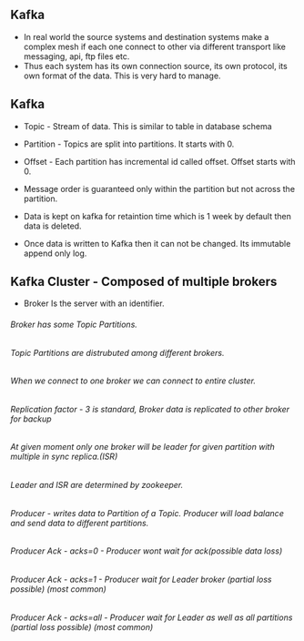 ## Kafka
- In real world the source systems and destination systems make a complex mesh if each one connect to other via different transport like messaging, api, ftp files etc.
- Thus each system has its own connection source, its own protocol, its own format of the data. This is very hard to manage.

## Kafka
- Topic - Stream of data. This is similar to table in database schema
- Partition - Topics are split into partitions. It starts with 0.
- Offset - Each partition has incremental id called offset. Offset starts with 0.

- Message order is guaranteed only within the partition but not across the partition.
- Data is kept on kafka for retaintion time which is 1 week by default then data is deleted.
- Once data is written to Kafka then it can not be changed. Its immutable append only log.

## Kafka Cluster - Composed of multiple brokers
- Broker Is the server with an identifier. 
###### Broker has some Topic Partitions. 
###### Topic Partitions are distrubuted among different brokers.
###### When we connect to one broker we can connect to entire cluster.
###### Replication factor - 3 is standard, Broker data is replicated to other broker for backup
###### At given moment only one broker will be leader for given partition with multiple in sync replica.(ISR)
###### Leader and ISR are determined by zookeeper.
###### Producer - writes data to Partition of a Topic. Producer will load balance and send data to different partitions.
###### Producer Ack - acks=0 - Producer wont wait for ack(possible data loss)
###### Producer Ack - acks=1 - Producer wait for Leader broker (partial loss possible) (most common)
###### Producer Ack - acks=all - Producer wait for Leader as well as all partitions  (partial loss possible) (most common)


